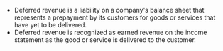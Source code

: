 -   Deferred revenue is a liability on a company's balance sheet that represents a prepayment by its customers for goods or services that have yet to be delivered.
-   Deferred revenue is recognized as earned revenue on the income statement as the good or service is delivered to the customer.